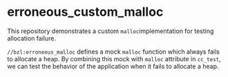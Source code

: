 # erroneous_custom_malloc

This repository demonstrates a custom `malloc`implementation for testing allocation failure.

`//bzl:erroneous_malloc` defines a mock `malloc` function which always fails to allocate a heap. By combining this mock with `malloc` attribute in `cc_test`, we can test the behavior of the application when it fails to allocate a heap.

